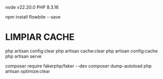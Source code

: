 node v22.20.0
PHP 8.3.16

npm install flowbite --save

# LIMPIAR CACHE
php artisan config:clear
php artisan cache:clear
php artisan config:cache
php artisan serve

composer require fakerphp/faker --dev
composer dump-autoload
php artisan optimize:clear
